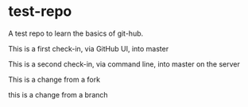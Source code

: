 test-repo
=========

A test repo to learn the basics of git-hub.

This is a first check-in, via GitHub UI, into master

This is a second check-in, via command line, into master on the server

This is a change from a fork

this is a change from a branch
